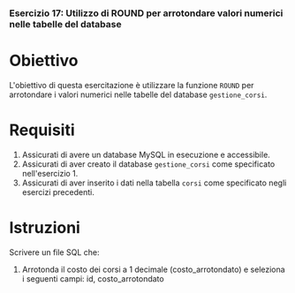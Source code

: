 ### Esercizio 17: Utilizzo di ROUND per arrotondare valori numerici nelle tabelle del database

# Obiettivo
L'obiettivo di questa esercitazione è utilizzare la funzione `ROUND` per arrotondare i valori numerici nelle tabelle del database `gestione_corsi`.

# Requisiti
1. Assicurati di avere un database MySQL in esecuzione e accessibile.
2. Assicurati di aver creato il database `gestione_corsi` come specificato nell'esercizio 1.
3. Assicurati di aver inserito i dati nella tabella `corsi` come specificato negli esercizi precedenti.

# Istruzioni
Scrivere un file SQL che:
1. Arrotonda il costo dei corsi a 1 decimale (costo_arrotondato) e seleziona i seguenti campi: id, costo_arrotondato